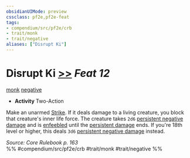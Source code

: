 ```yaml
---
obsidianUIMode: preview
cssclass: pf2e,pf2e-feat
tags:
- compendium/src/pf2e/crb
- trait/monk
- trait/negative
aliases: ["Disrupt Ki"]
---
```

# Disrupt Ki  [>>](../../Rules/core-rulebook/chapter-9-playing-the-game.md#Actions "Two-Action") *Feat 12*  
[monk](../../Rules/traits/monk.md)  [negative](../../Rules/traits/negative.md)  

- **Activity** Two-Action

Make an unarmed [Strike](../../Rules/actions/strike.md). If it deals damage to a living creature, you block that creature's inner life force. The creature takes `2d6` [persistent negative damage](../../Rules/conditions.md#Persistent%20Damage) and is [enfeebled](../../Rules/conditions.md#Enfeebled) until the [persistent damage](../../Rules/conditions.md#Persistent%20Damage) ends. If you're 18th level or higher, this deals `3d6` [persistent negative damage](../../Rules/conditions.md#Persistent%20Damage) instead.

*Source: Core Rulebook p. 163*  
%% #compendium/src/pf2e/crb #trait/monk #trait/negative %%